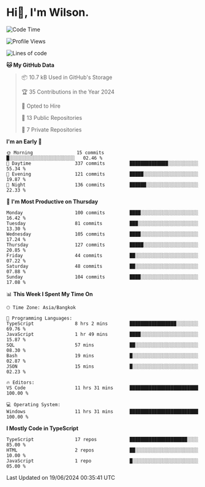 # Hi👋, I'm Wilson.
<!--START_SECTION:waka-->
![Code Time](http://img.shields.io/badge/Code%20Time-1%2C476%20hrs%2042%20mins-blue)

![Profile Views](http://img.shields.io/badge/Profile%20Views-0-blue)

![Lines of code](https://img.shields.io/badge/From%20Hello%20World%20I%27ve%20Written-277.6%20thousand%20lines%20of%20code-blue)

**🐱 My GitHub Data** 

> 📦 10.7 kB Used in GitHub's Storage 
 > 
> 🏆 35 Contributions in the Year 2024
 > 
> 💼 Opted to Hire
 > 
> 📜 13 Public Repositories 
 > 
> 🔑 7 Private Repositories 
 > 
**I'm an Early 🐤** 

```text
🌞 Morning                15 commits          █░░░░░░░░░░░░░░░░░░░░░░░░   02.46 % 
🌆 Daytime                337 commits         ██████████████░░░░░░░░░░░   55.34 % 
🌃 Evening                121 commits         █████░░░░░░░░░░░░░░░░░░░░   19.87 % 
🌙 Night                  136 commits         ██████░░░░░░░░░░░░░░░░░░░   22.33 % 
```
📅 **I'm Most Productive on Thursday** 

```text
Monday                   100 commits         ████░░░░░░░░░░░░░░░░░░░░░   16.42 % 
Tuesday                  81 commits          ███░░░░░░░░░░░░░░░░░░░░░░   13.30 % 
Wednesday                105 commits         ████░░░░░░░░░░░░░░░░░░░░░   17.24 % 
Thursday                 127 commits         █████░░░░░░░░░░░░░░░░░░░░   20.85 % 
Friday                   44 commits          ██░░░░░░░░░░░░░░░░░░░░░░░   07.22 % 
Saturday                 48 commits          ██░░░░░░░░░░░░░░░░░░░░░░░   07.88 % 
Sunday                   104 commits         ████░░░░░░░░░░░░░░░░░░░░░   17.08 % 
```


📊 **This Week I Spent My Time On** 

```text
🕑︎ Time Zone: Asia/Bangkok

💬 Programming Languages: 
TypeScript               8 hrs 2 mins        █████████████████░░░░░░░░   69.76 % 
JavaScript               1 hr 49 mins        ████░░░░░░░░░░░░░░░░░░░░░   15.87 % 
SQL                      57 mins             ██░░░░░░░░░░░░░░░░░░░░░░░   08.30 % 
Bash                     19 mins             █░░░░░░░░░░░░░░░░░░░░░░░░   02.87 % 
JSON                     15 mins             █░░░░░░░░░░░░░░░░░░░░░░░░   02.23 % 

🔥 Editors: 
VS Code                  11 hrs 31 mins      █████████████████████████   100.00 % 

💻 Operating System: 
Windows                  11 hrs 31 mins      █████████████████████████   100.00 % 
```

**I Mostly Code in TypeScript** 

```text
TypeScript               17 repos            █████████████████████░░░░   85.00 % 
HTML                     2 repos             ██░░░░░░░░░░░░░░░░░░░░░░░   10.00 % 
JavaScript               1 repo              █░░░░░░░░░░░░░░░░░░░░░░░░   05.00 % 
```




 Last Updated on 19/06/2024 00:35:41 UTC
<!--END_SECTION:waka-->
